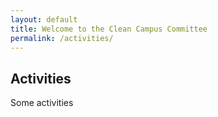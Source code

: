 ```yaml
---
layout: default
title: Welcome to the Clean Campus Committee
permalink: /activities/
---
```


## Activities

Some activities

